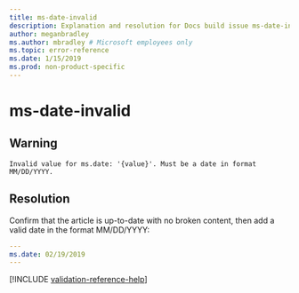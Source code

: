 ```yaml
---
title: ms-date-invalid
description: Explanation and resolution for Docs build issue ms-date-invalid
author: meganbradley
ms.author: mbradley # Microsoft employees only
ms.topic: error-reference
ms.date: 1/15/2019
ms.prod: non-product-specific
---
```

# ms-date-invalid

## Warning

`Invalid value for ms.date: '{value}'. Must be a date in format MM/DD/YYYY.`

## Resolution

Confirm that the article is up-to-date with no broken content, then add a valid date in the format MM/DD/YYYY:

```yml
---
ms.date: 02/19/2019
---
```

<!--make sure to add this file to your includes folder and verify the path-->
[!INCLUDE [validation-reference-help](includes/validation-reference-help.md)]
